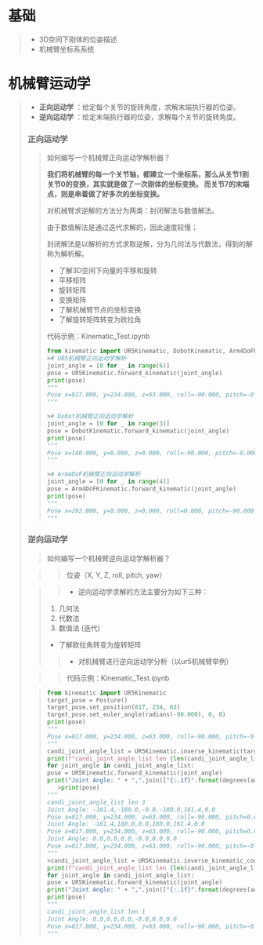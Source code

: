 # 基础

>* 3D空间下刚体的位姿描述
>* 机械臂坐标系系统

# 机械臂运动学

>- **正向运动学** ：给定每个关节的旋转角度，求解末端执行器的位姿。
>- **逆向运动学** ：给定末端执行器的位姿，求解每个关节的旋转角度。
>
>### 正向运动学
>
>>如何编写一个机械臂正向运动学解析器？
>>
>>**我们将机械臂的每一个关节轴，都建立一个坐标系，那么从关节1到关节0的变换，其实就是做了一次刚体的坐标变换。 而关节7的末端点，则是串着做了好多次的坐标变换。**
>>
>>对机械臂求逆解的方法分为两类：封闭解法与数值解法。
>>
>>由于数值解法是通过迭代求解的，因此速度较慢；
>>
>>封闭解法是以解析的方式求取逆解，分为几何法与代数法，得到的解称为解析解。
>>
>>* 了解3D空间下向量的平移和旋转
>> * 平移矩阵
>> * 旋转矩阵
>> * 变换矩阵
>>* 了解机械臂节点的坐标变换
>>* 了解旋转矩阵转变为欧拉角
>>
>>代码示例：Kinematic_Test.ipynb
>>
>>```python
>>from kinematic import UR5Kinematic, DobotKinematic, Arm4DoFKinematic
>>># UR5机械臂正向运动学解析
>>joint_angle = [0 for _ in range(6)]
>>pose = UR5Kinematic.forward_kinematic(joint_angle)
>>print(pose)
>>"""
>>Pose x=817.000, y=234.000, z=63.000, roll=-90.000, pitch=-0.000, yaw=0.000
>>"""
>>
>>># Dobot机械臂正向运动学解析
>>joint_angle = [0 for _ in range(3)]
>>pose = DobotKinematic.forward_kinematic(joint_angle)
>>print(pose)
>>"""
>>Pose x=140.000, y=0.000, z=0.000, roll=-90.000, pitch=-0.000, yaw=0.000
>>"""
>>
>>># Arm4DoF机械臂正向运动学解析
>>joint_angle = [0 for _ in range(4)]
>>pose = Arm4DoFKinematic.forward_kinematic(joint_angle)
>>print(pose)
>>"""
>>Pose x=292.000, y=0.000, z=0.000, roll=0.000, pitch=-90.000, yaw=-0.000
>>"""
>>```
>
>### 逆向运动学
>
>>如何编写一个机械臂逆向运动学解析器？
>
>>>位姿（X, Y, Z, roll, pitch, yaw）
>
>>>* 逆向运动学求解的方法主要分为如下三种：
>>
>>  1. 几何法
>>  2. 代数法
>>  3. 数值法 (迭代)
>>
>>* 了解欧拉角转变为旋转矩阵
>>>* 对机械臂进行逆向运动学分析（以ur5机械臂举例）
>
>>>代码示例：Kinematic_Test.ipynb
>
>>```python
>>from kinematic import UR5Kinematic
>>target_pose = Posture()
>>target_pose.set_position(817, 234, 63)
>>target_pose.set_euler_angle(radians(-90.000), 0, 0)
>>print(pose)
>>"""
>>Pose x=817.000, y=234.000, z=63.000, roll=-90.000, pitch=-0.000, yaw=0.000]
>>"""
>>candi_joint_angle_list = UR5Kinematic.inverse_kinematic(target_pose)
>>print(f"candi_joint_angle_list len {len(candi_joint_angle_list)}")
>>for joint_angle in candi_joint_angle_list:
>>pose = UR5Kinematic.forward_kinematic(joint_angle)
>>print("Joint Angle: " + ",".join(["{:.1f}".format(degrees(angle)) for angle in  joint_angle]))
>>    >print(pose)
>>"""
>>candi_joint_angle_list len 3
>>Joint Angle: -161.4,-180.0,-0.0,-180.0,161.4,0.0
>>Pose x=817.000, y=234.000, z=63.000, roll=-90.000, pitch=0.000, yaw=-0.000]
>>Joint Angle: -161.4,180.0,0.0,180.0,161.4,0.0
>>Pose x=817.000, y=234.000, z=63.000, roll=-90.000, pitch=0.000, yaw=-0.000]
>>Joint Angle: 0.0,0.0,0.0,-0.0,0.0,0.0
>>Pose x=817.000, y=234.000, z=63.000, roll=-90.000, pitch=-0.000, yaw=0.000]
>>"""
>>>candi_joint_angle_list = UR5Kinematic.inverse_kinematic_constraint(target_pose)
>>print(f"candi_joint_angle_list len {len(candi_joint_angle_list)}")
>>for joint_angle in candi_joint_angle_list:
>>pose = UR5Kinematic.forward_kinematic(joint_angle)
>>print("Joint Angle: " + ",".join(["{:.1f}".format(degrees(angle)) for angle in  joint_angle]))
>>print(pose)
>>"""
>>candi_joint_angle_list len 1
>>Joint Angle: 0.0,0.0,0.0,-0.0,0.0,0.0
>>Pose x=817.000, y=234.000, z=63.000, roll=-90.000, pitch=-0.000, yaw=0.000]
>>"""
>>```
>
>>